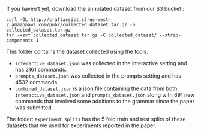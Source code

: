 If you haven't yet, download the annotated dataset from our S3 bucket :

```
curl -OL http://craftassist.s3-us-west-2.amazonaws.com/pubr/collected_dataset.tar.gz -o collected_dataset.tar.gz
tar -xzvf collected_dataset.tar.gz -C collected_dataset/ --strip-components 1
```

This folder contains the dataset collected using the tools. 

- `interactive_dataset.json` was collected in the interactive setting and has 2161 commands. 
- `prompts_dataset.json` was collected in the prompts setting and has 4532 commands.
- `combined_dataset.json` is a json file containing the data from both `interactive_dataset.json` and `prompts_dataset.json` along with 691 new commands that involved some additions to the grammar since the paper was submitted.

The folder: `experiment_splits` has the 5 fold train and test splits of these datasets that we used for experiments reported in the paper.
